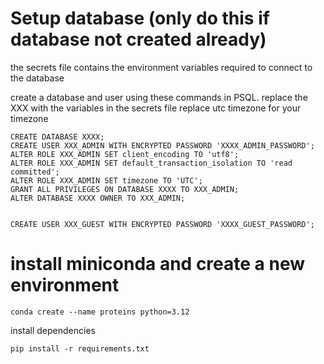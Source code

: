 # Setup database (only do this if database not created already)
the secrets file contains the environment variables required to connect to the database

create a database and user using these commands in PSQL.
replace the XXX with the variables in the secrets file
replace utc timezone for your timezone

```
CREATE DATABASE XXXX;
CREATE USER XXX_ADMIN WITH ENCRYPTED PASSWORD 'XXXX_ADMIN_PASSWORD';
ALTER ROLE XXX_ADMIN SET client_encoding TO 'utf8';
ALTER ROLE XXX_ADMIN SET default_transaction_isolation TO 'read committed';
ALTER ROLE XXX_ADMIN SET timezone TO 'UTC';
GRANT ALL PRIVILEGES ON DATABASE XXXX TO XXX_ADMIN;
ALTER DATABASE XXXX OWNER TO XXX_ADMIN;


CREATE USER XXX_GUEST WITH ENCRYPTED PASSWORD 'XXXX_GUEST_PASSWORD';

```

# install miniconda and create a new environment
```
conda create --name proteins python=3.12
```

install dependencies
```
pip install -r requirements.txt
```

